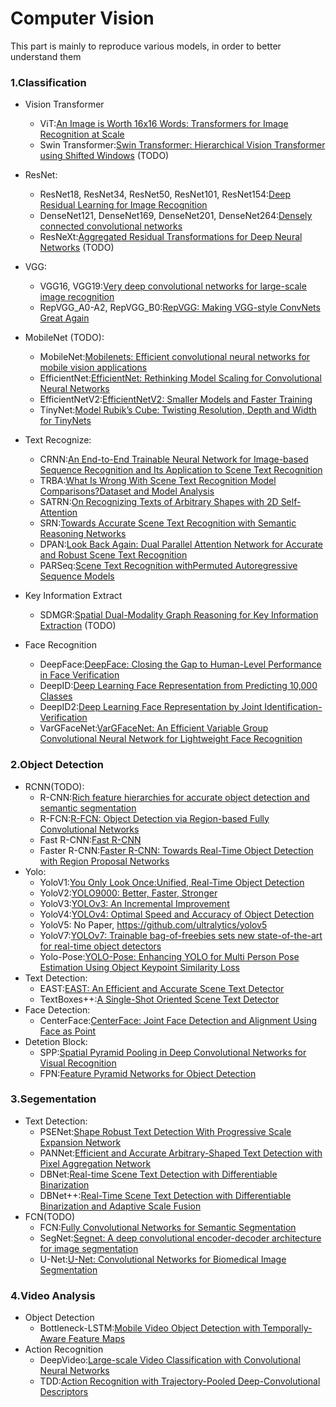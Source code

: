 # Computer Vision
This part is mainly to reproduce various models, in order to better understand them

### 1.Classification
- Vision Transformer
    - ViT:[An Image is Worth 16x16 Words: Transformers for Image Recognition at Scale](https://arxiv.org/abs/2010.11929)
    - Swin Transformer:[Swin Transformer: Hierarchical Vision Transformer using Shifted Windows](https://openaccess.thecvf.com/content/ICCV2021/papers/Liu_Swin_Transformer_Hierarchical_Vision_Transformer_Using_Shifted_Windows_ICCV_2021_paper.pdf) (TODO)
- ResNet:
    - ResNet18, ResNet34, ResNet50, ResNet101, ResNet154:[Deep Residual Learning for Image Recognition](https://openaccess.thecvf.com/content_cvpr_2016/html/He_Deep_Residual_Learning_CVPR_2016_paper.html)
    - DenseNet121, DenseNet169, DenseNet201, DenseNet264:[Densely connected convolutional networks](https://arxiv.org/pdf/2101.03697.pdf) 
    - ResNeXt:[Aggregated Residual Transformations for Deep Neural Networks](https://openaccess.thecvf.com/content_cvpr_2017/html/Xie_Aggregated_Residual_Transformations_CVPR_2017_paper.html) (TODO)
- VGG:
    - VGG16, VGG19:[Very deep convolutional networks for large-scale image recognition](https://arxiv.org/abs/1409.1556)
    - RepVGG_A0-A2, RepVGG_B0:[RepVGG: Making VGG-style ConvNets Great Again](https://arxiv.org/pdf/2101.03697.pdf) 
- MobileNet (TODO):
    - MobileNet:[Mobilenets: Efficient convolutional neural networks for mobile vision applications](https://arxiv.org/abs/1704.04861)
    - EfficientNet:[EfficientNet: Rethinking Model Scaling for Convolutional Neural Networks](https://arxiv.org/abs/1905.11946)
    - EfficientNetV2:[EfficientNetV2: Smaller Models and Faster Training](https://arxiv.org/abs/2104.00298)
    - TinyNet:[Model Rubik’s Cube: Twisting Resolution, Depth and Width for TinyNets](https://arxiv.org/pdf/2010.14819.pdf)
    
- Text Recognize: 
    - CRNN:[An End-to-End Trainable Neural Network for Image-based Sequence Recognition and Its Application to Scene Text Recognition](https://arxiv.org/abs/1507.05717)
    - TRBA:[What Is Wrong With Scene Text Recognition Model Comparisons?Dataset and Model Analysis](https://arxiv.org/abs/1904.01906)
    - SATRN:[On Recognizing Texts of Arbitrary Shapes with 2D Self-Attention](https://www.notion.so/On-Recognizing-Texts-of-Arbitrary-Shapes-with-2D-Self-Attention-09e4a80c550a449384ded2895b4292df)
    - SRN:[Towards Accurate Scene Text Recognition with Semantic Reasoning Networks](https://openaccess.thecvf.com/content_CVPR_2020/papers/Yu_Towards_Accurate_Scene_Text_Recognition_With_Semantic_Reasoning_Networks_CVPR_2020_paper.pdf)
    - DPAN:[Look Back Again: Dual Parallel Attention Network for Accurate and Robust Scene Text Recognition](https://dl.acm.org/doi/pdf/10.1145/3460426.3463674)
    - PARSeq:[Scene Text Recognition withPermuted Autoregressive Sequence Models](https://arxiv.org/pdf/2207.06966.pdf)
    
- Key Information Extract
    - SDMGR:[Spatial Dual-Modality Graph Reasoning for Key Information Extraction](https://arxiv.org/abs/2103.14470) (TODO)

- Face Recognition
    - DeepFace:[DeepFace: Closing the Gap to Human-Level Performance in Face Verification](https://openaccess.thecvf.com/content_cvpr_2014/papers/Taigman_DeepFace_Closing_the_2014_CVPR_paper.pdf)
    - DeepID:[Deep Learning Face Representation from Predicting 10,000 Classes](https://openaccess.thecvf.com/content_cvpr_2014/papers/Sun_Deep_Learning_Face_2014_CVPR_paper.pdf)
    - DeepID2:[Deep Learning Face Representation by Joint Identification-Verification](https://proceedings.neurips.cc/paper/2014/hash/e5e63da79fcd2bebbd7cb8bf1c1d0274-Abstract.html)
    - VarGFaceNet:[VarGFaceNet: An Efficient Variable Group Convolutional Neural Network for Lightweight Face Recognition](https://arxiv.org/pdf/1910.04985v4.pdf)
    
### 2.Object Detection
- RCNN(TODO):
    - R-CNN:[Rich feature hierarchies for accurate object detection and semantic segmentation](https://openaccess.thecvf.com/content_cvpr_2014/papers/Girshick_Rich_Feature_Hierarchies_2014_CVPR_paper.pdf) 
    - R-FCN:[R-FCN: Object Detection via Region-based Fully Convolutional Networks](https://proceedings.neurips.cc/paper/2016/hash/577ef1154f3240ad5b9b413aa7346a1e-Abstract.html)
    - Fast R-CNN:[Fast R-CNN](https://openaccess.thecvf.com/content_iccv_2015/papers/Girshick_Fast_R-CNN_ICCV_2015_paper.pdf)
    - Faster R-CNN:[Faster R-CNN: Towards Real-Time Object Detection with Region Proposal Networks](https://proceedings.neurips.cc/paper/2015/hash/14bfa6bb14875e45bba028a21ed38046-Abstract.html)
- Yolo: 
    - YoloV1:[You Only Look Once:Unified, Real-Time Object Detection](http://arxiv.org/abs/1506.02640)
    - YoloV2:[YOLO9000: Better, Faster, Stronger](https://arxiv.org/pdf/1612.08242.pdf)
    - YoloV3:[YOLOv3: An Incremental Improvement](https://arxiv.org/pdf/1804.02767.pdf)
    - YoloV4:[YOLOv4: Optimal Speed and Accuracy of Object Detection](https://arxiv.org/abs/2004.10934)
    - YoloV5: No Paper, https://github.com/ultralytics/yolov5
    - YoloV7:[YOLOv7: Trainable bag-of-freebies sets new state-of-the-art for real-time object detectors](http://arxiv.org/abs/2207.02696)
    - Yolo-Pose:[YOLO-Pose: Enhancing YOLO for Multi Person Pose Estimation Using Object Keypoint Similarity Loss](https://arxiv.org/abs/2204.06806)
- Text Detection:
    - EAST:[EAST: An Efficient and Accurate Scene Text Detector](https://arxiv.org/pdf/1704.03155v2.pdf)
    - TextBoxes++:[A Single-Shot Oriented Scene Text Detector](https://arxiv.org/pdf/1801.02765.pdf) 
- Face Detection:
    - CenterFace:[CenterFace: Joint Face Detection and Alignment Using Face as Point](https://arxiv.org/abs/1911.03599)
- Detetion Block:
    - SPP:[Spatial Pyramid Pooling in Deep Convolutional Networks for Visual Recognition](https://ieeexplore.ieee.org/abstract/document/7005506)
    - FPN:[Feature Pyramid Networks for Object Detection](https://openaccess.thecvf.com/content_cvpr_2017/html/Lin_Feature_Pyramid_Networks_CVPR_2017_paper.html)
### 3.Segementation
- Text Detection:
    - PSENet:[Shape Robust Text Detection With Progressive Scale Expansion Network](https://openaccess.thecvf.com/content_CVPR_2019/html/Wang_Shape_Robust_Text_Detection_With_Progressive_Scale_Expansion_Network_CVPR_2019_paper.html)
    - PANNet:[Efficient and Accurate Arbitrary-Shaped Text Detection with Pixel Aggregation Network](https://arxiv.org/pdf/1908.05900.pdf)
    - DBNet:[Real-time Scene Text Detection with Differentiable Binarization](https://arxiv.org/pdf/1911.08947.pdf)
    - DBNet++:[Real-Time Scene Text Detection with Differentiable Binarization and Adaptive Scale Fusion](https://arxiv.org/pdf/2202.10304.pdf)
- FCN(TODO)
    - FCN:[Fully Convolutional Networks for Semantic Segmentation](https://openaccess.thecvf.com/content_cvpr_2015/html/Long_Fully_Convolutional_Networks_2015_CVPR_paper.html)
    - SegNet:[Segnet: A deep convolutional encoder-decoder architecture for image segmentation](https://ieeexplore.ieee.org/abstract/document/7803544)
    - U-Net:[U-Net: Convolutional Networks for Biomedical Image Segmentation](https://link.springer.com/content/pdf/10.1007/978-3-319-24574-4_28.pdf)

### 4.Video Analysis
- Object Detection
    - Bottleneck-LSTM:[Mobile Video Object Detection with Temporally-Aware Feature Maps](https://openaccess.thecvf.com/content_cvpr_2018/papers/Liu_Mobile_Video_Object_CVPR_2018_paper.pdf)
- Action Recognition
    - DeepVideo:[Large-scale Video Classification with Convolutional Neural Networks](https://www.cv-foundation.org/openaccess/content_cvpr_2014/papers/Karpathy_Large-scale_Video_Classification_2014_CVPR_paper.pdf)
    - TDD:[Action Recognition with Trajectory-Pooled Deep-Convolutional Descriptors](https://www.cv-foundation.org/openaccess/content_cvpr_2015/papers/Wang_Action_Recognition_With_2015_CVPR_paper.pdf)
